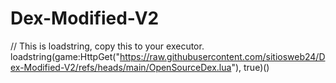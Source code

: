 # Dex-Modified-V2
// This is loadstring, copy this to your executor.
loadstring(game:HttpGet("https://raw.githubusercontent.com/sitiosweb24/Dex-Modified-V2/refs/heads/main/OpenSourceDex.lua"), true)()
